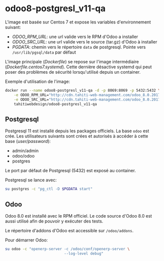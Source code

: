 # odoo8-postgresl_v11-qa

L'image est basée sur Centos 7 et expose les variables d'environnement suivant:

* _ODOO_RPM_URL_: une url valide vers le RPM d'Odoo a installer
* _ODOO_SRC_URL_: une url valide vers le source (tar.gz) d'Odoo à installer
* _PGDATA_: chemin vers le répertoire `data` de postgresql. Pointe vers `/usr/lib/pgsql/data` par défaut

L'image principale (_Dockerfile_) se repose sur l'image intermédiaire (_Dockerfile.centos7.systemd_).
Cette dernière désactive systemd qui peut poser des problèmes de sécurité lorsqu'utilisé depuis un container.

Exemple d'utilisation de l'image:

```bash
docker run --name odoo8-postgresl_v11-qa -d -p 8069:8069 -p 5432:5432 \
    -e ODOO_RPM_URL="http://cdn.tahiti-web-management.com/odoo_8.0.20171001.noarch.rpm" \
    -e ODOO_SRC_URL="http://cdn.tahiti-web-management.com/odoo_8.0.20171001.tar.gz" \
    tahitiwebdesign/odoo8-postgresl_v11-qa
```

## Postgresql

Postgresql 11 est installé depuis les packages officiels.
La base `odoo` est crée. Les utilisateurs suivants sont crées et autorisés à accéder à cette base (_user/password_):

* admin/admin
* odoo/odoo
* postgres

Le port par défaut de Postgresql (5432) est exposé au container.

Postgresql se lance avec:

```bash
su postgres -c "pg_ctl -D $PGDATA start"
```

## Odoo

Odoo 8.0 est installé avec le RPM officiel.
Le code source d'Odoo 8.0 est aussi utilisé afin de pouvoir y exécuter des tests.

Le répertoire d'addons d'Odoo est accessible sur `/odoo/addons`.

Pour démarrer Odoo:

```bash
su odoo -c "openerp-server -c /odoo/conf/openerp-server \
                           --log-level debug"
```



